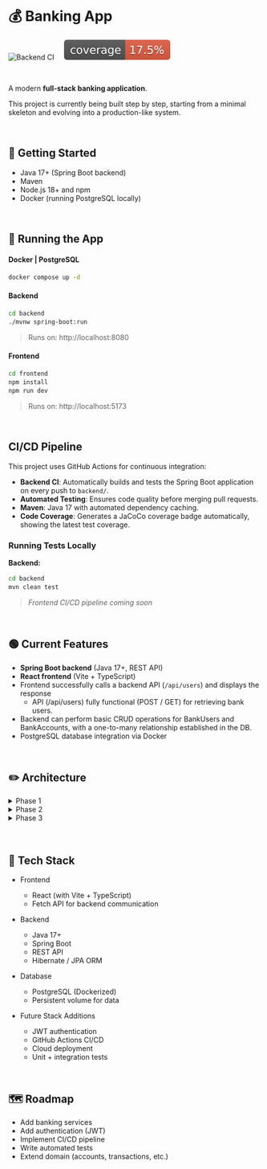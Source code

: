 # 💰 Banking App

![Backend CI](https://github.com/coltonrandall/banking-app/workflows/Backend%20CI/badge.svg) &nbsp;&nbsp;&nbsp; ![Coverage](.github/badges/jacoco.svg)

<br>

A modern **full-stack banking application**.

This project is currently being built step by step, starting from a minimal skeleton and evolving into a production-like system.

<br>

## 🔧 Getting Started

- Java 17+ (Spring Boot backend)
- Maven
- Node.js 18+ and npm
- Docker (running PostgreSQL locally)

<br>

## 🔄 Running the App

#### Docker | PostgreSQL

```bash
docker compose up -d
```

#### Backend

```bash
cd backend
./mvnw spring-boot:run
```

> Runs on: http://localhost:8080

#### Frontend

```bash
cd frontend
npm install
npm run dev
```

> Runs on: http://localhost:5173

<br>

## CI/CD Pipeline

This project uses GitHub Actions for continuous integration:

- **Backend CI**: Automatically builds and tests the Spring Boot application on every push to `backend/`.
- **Automated Testing**: Ensures code quality before merging pull requests.
- **Maven**: Java 17 with automated dependency caching.
- **Code Coverage**: Generates a JaCoCo coverage badge automatically, showing the latest test coverage.

### Running Tests Locally

**Backend:**

```bash
cd backend
mvn clean test
```

> _Frontend CI/CD pipeline coming soon_

<br>

## 🟢 Current Features

- **Spring Boot backend** (Java 17+, REST API)
- **React frontend** (Vite + TypeScript)
- Frontend successfully calls a backend API (`/api/users`) and displays the response
  - API (/api/users) fully functional (POST / GET) for retrieving bank users.
- Backend can perform basic CRUD operations for BankUsers and BankAccounts, with a one-to-many relationship established in the DB.
- PostgreSQL database integration via Docker

<br>

## ✏️ Architecture

<!-- Phase 1 -->
<details>
<summary>Phase 1</summary>
Base project structure, including initialising the front and backend, and ensuring they're communicating with each other.

![Architecture Diagram](docs/architecture/arch_phase1.png)

</details>

<!-- Phase 2-->
<details>
<summary>Phase 2</summary>
Configure PostgreSQL inside a Docker container. Add Lombok to the `BankUser` entity to reduce boilderplate code. Test POST and GET endpoints work in Postman and are reflected in the DB using DBeaver.

![Architecture Diagram](docs/architecture/arch_phase2.png)

</details>

<!-- Phase 3-->
<details>
<summary>Phase 3</summary>
Added Controllers, Services and Entities for `BankUser` and `BankAccount`. Implemented basic logic around CRUD operations, tested in Postman to ensure API calls and endpoints are behaving correctly, and ensured the DB was being reflected accurately.

![Architecture Diagram](docs/architecture/arch_phase3.png)

</details>

<br>
<br>

## 🧰 Tech Stack

- Frontend

  - React (with Vite + TypeScript)
  - Fetch API for backend communication

- Backend

  - Java 17+
  - Spring Boot
  - REST API
  - Hibernate / JPA ORM

- Database

  - PostgreSQL (Dockerized)
  - Persistent volume for data

- Future Stack Additions
  - JWT authentication
  - GitHub Actions CI/CD
  - Cloud deployment
  - Unit + integration tests

<br>

## 🗺️ Roadmap

- Add banking services
- Add authentication (JWT)
- Implement CI/CD pipeline
- Write automated tests
- Extend domain (accounts, transactions, etc.)
